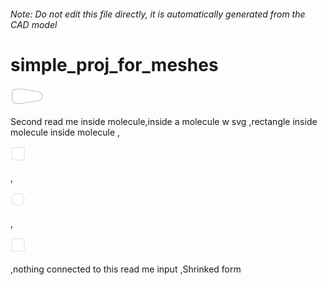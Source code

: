 ###### Note: Do not edit this file directly, it is automatically generated from the CAD model

# simple_proj_for_meshes

![](/project.svg)

Second read me inside molecule,inside a molecule w svg ,rectangle inside molecule inside molecule
, 

![readme](/readme1719754980068.svg)

, 

![readme](/readme1719753273629.svg)

, 

![readme](/readme1719754980068.svg)

,nothing connected to this read me input
,Shrinked form

